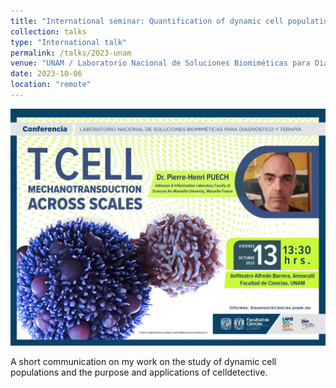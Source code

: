 ```yaml
---
title: "International seminar: Quantification of dynamic cell populations"
collection: talks
type: "International talk"
permalink: /talks/2023-unam
venue: "UNAM / Laboratorio Nacional de Soluciones Biomiméticas para Diagnóstico y Terapia (LaNSBioDyT)"
date: 2023-10-06
location: "remote"
---
```


![](/images/conferencia.png)

A short communication on my work on the study of dynamic cell populations and the purpose and applications of celldetective. 
